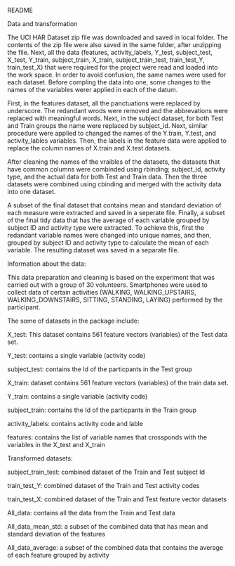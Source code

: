 
README

Data and transformation

The UCI HAR Dataset zip file was downloaded and saved in local folder. The contents of the zip file were also saved in
the same folder, after unzipping the file. Next, all the data (features, activity_labels, Y_test, subject_test, X_test, Y_train, subject_train, X_train, subject_train_test, train_test_Y, train_test_X) that were required for the project were 
read and loaded into the work space. In order to avoid confusion, the same names were used for each dataset. Before
compling the data into one, some changes to the names of the variables werer applied in each of the datum.

First, in the features dataset, all the panctuations were replaced by underscore. The redandant wrods were removed and the abbrevations were replaced with meaningful words. Next, in the subject dataset, for both Test and Train groups the name were replaced by subject_id. Next, similar procedure were applied to changed the names of the Y.train, Y.test, and activity_lables variables. Then, the labels in the feature data were applied to replace the column names of X.train and
X.test datasets.

After cleaning the names of the vraibles of the datasets, the datasets that have common columns were combinded using
rbinding; subject_id, activity type, and the actual data for both Test and Train data. Then the three datasets were combined using cbinding and merged with the activity data into one dataset.

A subset of the final dataset that contains mean and standard deviation of each measure were extracted and saved in a
seperate file. Finally, a subset of the final tidy data that has the average of each variable grouped by subject ID and activity type were extracted. To achieve this, first the redandant variable names were changed into unique names, and then, grouped by subject ID and activity type to calculate the mean of each variable. The resulting dataset was saved 
in a separate file.



Information about the data:

This data preparation and cleaning is based on the experiment that was carried out with a group of 30 volunteers. Smartphones were used to collect data of certain activities (WALKING, WALKING_UPSTAIRS, WALKING_DOWNSTAIRS, SITTING, STANDING, LAYING) performed by the participant.

The some of datasets in the package include:


X_test:          This dataset contains 561 feature vectors (variables) of the Test data set.
                   
Y_test:          contains a single variable (activity code)
                   
subject_test:    contains the Id of the particpants in the Test group

X_train:         dataset contains 561 feature vectors (variables) of the train data set.

Y_train:         contains a single variable (activity code)

subject_train:   contains the Id of the particpants in the Train group

activity_labels: contains activity code and lable

features:        contains the list of variable names that crossponds with the variables in the X_test and X_train


Transformed datasets:


subject_train_test:   combined dataset of the Train and Test subject Id

train_test_Y:         combined dataset of the Train and Test activity codes

train_test_X:         combined dataset of the Train and Test feature vector datasets 

All_data:             contains all the data from the Train and Test data

All_data_mean_std:    a subset of the combined data that has mean and standard deviation of the features

All_data_average:     a subset of the combined data that contains the average of each feature grouped by
                      activity 
     
     
